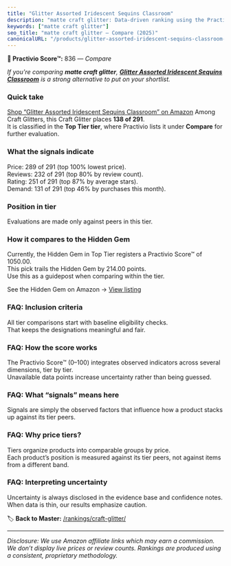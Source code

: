 ```yaml
---
title: "Glitter Assorted Iridescent Sequins Classroom"
description: "matte craft glitter: Data-driven ranking using the Practivio Score™. Positioned by quality, value, demand, findability, momentum."
keywords: ["matte craft glitter"]
seo_title: "matte craft glitter — Compare (2025)"
canonicalURL: "/products/glitter-assorted-iridescent-sequins-classroom-B0CXXCBCL6/"
---
```


**🛒 Practivio Score™:** 836 — _Compare_


*If you're comparing **matte craft glitter**, **[Glitter Assorted Iridescent Sequins Classroom](https://www.amazon.com/dp/B0CXXCBCL6?tag=practivio-20)** is a strong alternative to put on your shortlist.*
### Quick take
[Shop “Glitter Assorted Iridescent Sequins Classroom” on Amazon](https://www.amazon.com/dp/B0CXXCBCL6?tag=practivio-20)
Among Craft Glitters, this Craft Glitter places **138 of 291**.  
It is classified in the **Top Tier tier**, where Practivio lists it under **Compare** for further evaluation.

### What the signals indicate
Price: 289 of 291 (top 100% lowest price).  
Reviews: 232 of 291 (top 80% by review count).  
Rating: 251 of 291 (top 87% by average stars).  
Demand: 131 of 291 (top 46% by purchases this month).

### Position in tier
Evaluations are made only against peers in this tier.

### How it compares to the Hidden Gem
Currently, the Hidden Gem in Top Tier registers a Practivio Score™ of 1050.00.  
This pick trails the Hidden Gem by 214.00 points.  
Use this as a guidepost when comparing within the tier.  

See the Hidden Gem on Amazon → [View listing](https://www.amazon.com/dp/B073PXWWJG?tag=practivio-20)

### FAQ: Inclusion criteria
All tier comparisons start with baseline eligibility checks.  
That keeps the designations meaningful and fair.

### FAQ: How the score works
The Practivio Score™ (0–100) integrates observed indicators across several dimensions, tier by tier.  
Unavailable data points increase uncertainty rather than being guessed.

### FAQ: What “signals” means here
Signals are simply the observed factors that influence how a product stacks up against its tier peers.

### FAQ: Why price tiers?
Tiers organize products into comparable groups by price.  
Each product’s position is measured against its tier peers, not against items from a different band.

### FAQ: Interpreting uncertainty
Uncertainty is always disclosed in the evidence base and confidence notes.  
When data is thin, our results emphasize caution.

<!-- Missing template for Compare/CompareWithinPriceClass -->


🏷️ **Back to Master:** [/rankings/craft-glitter/](/rankings/craft-glitter/)

---
_Disclosure: We use Amazon affiliate links which may earn a commission. We don’t display live prices or review counts. Rankings are produced using a consistent, proprietary methodology._
